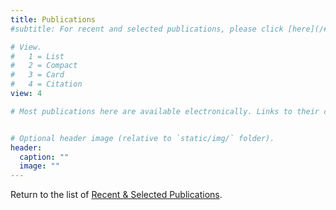 ```yaml
---
title: Publications
#subtitle: For recent and selected publications, please click [here](/#featured). All the papers here are downloadable subjects to copyright from IEEE or ACM. 

# View.
#   1 = List
#   2 = Compact
#   3 = Card
#   4 = Citation
view: 4

# Most publications here are available electronically. Links to their correponding publishers are also provided if you have digital subsriptions. 


# Optional header image (relative to `static/img/` folder).
header:
  caption: ""
  image: ""
---
```


Return to the list of [Recent & Selected Publications](/#selected).